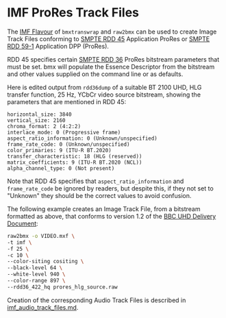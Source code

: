 # IMF ProRes Track Files

The [IMF Flavour](./imf_track_files.md) of `bmxtranswrap` and `raw2bmx` can be used to create Image Track Files conforming to [SMPTE RDD 45](https://ieeexplore.ieee.org/document/8233487) Application ProRes or [SMPTE RDD 59-1](https://github.com/SMPTE/rdd59-1) Application DPP (ProRes).

RDD 45 specifies certain [SMPTE RDD 36](https://ieeexplore.ieee.org/document/7438722) ProRes bitstream parameters that must be set. bmx will populate the Essence Descriptor from the bitstream and other values supplied on the command line or as defaults.

Here is edited output from `rdd36dump` of a suitable BT 2100 UHD, HLG transfer function, 25 Hz, YCbCr video source bitstream, showing the parameters that are mentioned in RDD 45:

```text
horizontal_size: 3840
vertical_size: 2160
chroma_format: 2 (4:2:2)
interlace_mode: 0 (Progressive frame)
aspect_ratio_information: 0 (Unknown/unspecified)
frame_rate_code: 0 (Unknown/unspecified)
color_primaries: 9 (ITU-R BT.2020)
transfer_characteristic: 18 (HLG (reserved))
matrix_coefficients: 9 (ITU-R BT.2020 (NCL))
alpha_channel_type: 0 (Not present)
```

Note that RDD 45 specifies that `aspect_ratio_information` and `frame_rate_code` be ignored by readers, but despite this, if they not set to "Unknown" they should be the correct values to avoid confusion.

The following example creates an Image Track File, from a bitstream formatted as above, that conforms to version 1.2 of the [BBC UHD Delivery Document](https://www.dropbox.com/s/tkvwxksgy3izpca/TechnicalDeliveryStandardsBBCUHDiPlayerSupplement.pdf?dl=0):

```bash
raw2bmx -o VIDEO.mxf \
-t imf \
-f 25 \
-c 10 \
--color-siting cositing \
--black-level 64 \
--white-level 940 \
--color-range 897 \
--rdd36_422_hq prores_hlg_source.raw
```

Creation of the corresponding Audio Track Files is described in [imf_audio_track_files.md](./imf_audio_track_files.md).
